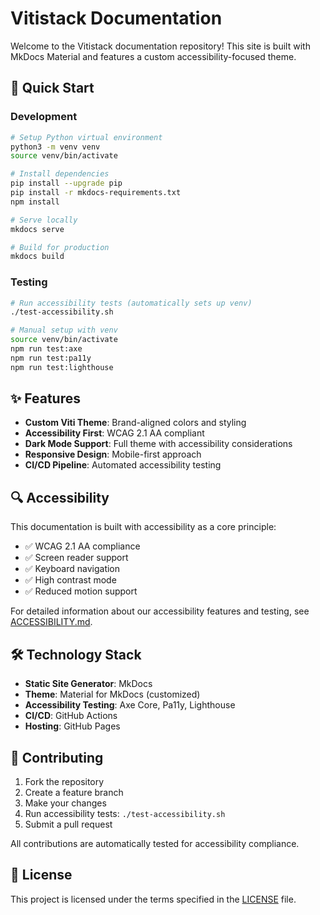 # Vitistack Documentation

Welcome to the Vitistack documentation repository! This site is built with MkDocs Material and features a custom accessibility-focused theme.

## 🚀 Quick Start

### Development
```bash
# Setup Python virtual environment
python3 -m venv venv
source venv/bin/activate

# Install dependencies
pip install --upgrade pip
pip install -r mkdocs-requirements.txt
npm install

# Serve locally
mkdocs serve

# Build for production
mkdocs build
```

### Testing
```bash
# Run accessibility tests (automatically sets up venv)
./test-accessibility.sh

# Manual setup with venv
source venv/bin/activate
npm run test:axe
npm run test:pa11y
npm run test:lighthouse
```

## ✨ Features

- **Custom Viti Theme**: Brand-aligned colors and styling
- **Accessibility First**: WCAG 2.1 AA compliant
- **Dark Mode Support**: Full theme with accessibility considerations
- **Responsive Design**: Mobile-first approach
- **CI/CD Pipeline**: Automated accessibility testing

## 🔍 Accessibility

This documentation is built with accessibility as a core principle:

- ✅ WCAG 2.1 AA compliance
- ✅ Screen reader support
- ✅ Keyboard navigation
- ✅ High contrast mode
- ✅ Reduced motion support

For detailed information about our accessibility features and testing, see [ACCESSIBILITY.md](ACCESSIBILITY.md).

## 🛠️ Technology Stack

- **Static Site Generator**: MkDocs
- **Theme**: Material for MkDocs (customized)
- **Accessibility Testing**: Axe Core, Pa11y, Lighthouse
- **CI/CD**: GitHub Actions
- **Hosting**: GitHub Pages

## 🤝 Contributing

1. Fork the repository
2. Create a feature branch
3. Make your changes
4. Run accessibility tests: `./test-accessibility.sh`
5. Submit a pull request

All contributions are automatically tested for accessibility compliance.

## 📄 License

This project is licensed under the terms specified in the [LICENSE](LICENSE) file.